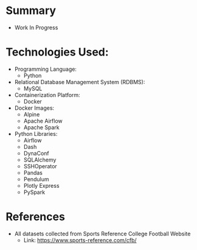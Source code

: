 # Summary
  - Work In Progress

# Technologies Used:
  - Programming Language:
    - Python
  - Relational Database Management System (RDBMS):
    - MySQL
  - Containerization Platform:
    - Docker
  - Docker Images:
    - Alpine
    - Apache Airflow
    - Apache Spark
  - Python Libraries:
    - Airflow
    - Dash
    - DynaConf
    - SQLAlchemy
    - SSHOperator
    - Pandas
    - Pendulum
    - Plotly Express
    - PySpark

# References
  - All datasets collected from Sports Reference College Football Website
    - Link: https://www.sports-reference.com/cfb/
